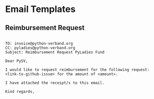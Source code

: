 # Email Templates

## Reimbursement Request

```plaintext

TO: invoice@python-verband.org
CC: pyladies@python-verband.org
Subject: Reimbursement Request PyLadies Fund

Dear PySV,

I would like to request reimbursement for the following request: <link-to-github-issue> for the amount of <amount>.

I have attached the receipt/s to this email.

Kind regards,

```
